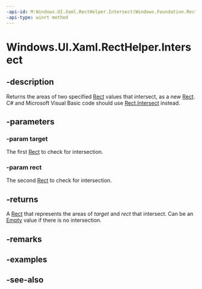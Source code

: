 ```yaml
---
-api-id: M:Windows.UI.Xaml.RectHelper.Intersect(Windows.Foundation.Rect,Windows.Foundation.Rect)
-api-type: winrt method
---
```


<!-- Method syntax
public Windows.Foundation.Rect Intersect(Windows.Foundation.Rect target, Windows.Foundation.Rect rect)
-->

# Windows.UI.Xaml.RectHelper.Intersect

## -description

Returns the areas of two specified [Rect](../windows.foundation/rect.md) values that intersect, as a new [Rect](../windows.foundation/rect.md). C# and Microsoft Visual Basic code should use [Rect.Intersect](/dotnet/api/windows.foundation.rect.intersect?view=dotnet-uwp-10.0&preserve-view=true) instead.



## -parameters

### -param target

The first [Rect](../windows.foundation/rect.md) to check for intersection.

### -param rect

The second [Rect](../windows.foundation/rect.md) to check for intersection.

## -returns

A [Rect](../windows.foundation/rect.md) that represents the areas of *target* and *rect* that intersect. Can be an [Empty](recthelper_empty.md) value if there is no intersection.

## -remarks

## -examples

## -see-also
